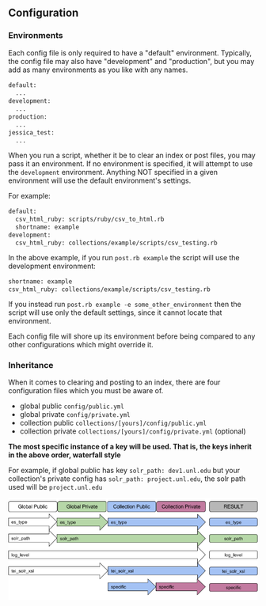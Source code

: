 ## Configuration

### Environments

Each config file is only required to have a "default" environment. Typically, the config file may also have "development" and "production", but you may add as many environments as you like with any names.

```
default:
  ...
development:
  ...
production:
  ...
jessica_test:
  ...
```

When you run a script, whether it be to clear an index or post files, you may pass it an environment.  If no environment is specified, it will attempt to use the `development` environment.  Anything NOT specified in a given environment will use the default environment's settings.

For example:

```
default:
  csv_html_ruby: scripts/ruby/csv_to_html.rb
  shortname: example
development:
  csv_html_ruby: collections/example/scripts/csv_testing.rb
```

In the above example, if you run `post.rb example` the script will use the development environment:

```
shortname: example
csv_html_ruby: collections/example/scripts/csv_testing.rb
```

If you instead run `post.rb example -e some_other_environment` then the script will use only the default settings, since it cannot locate that environment.

Each config file will shore up its environment before being compared to any other configurations which might override it.

### Inheritance

When it comes to clearing and posting to an index, there are four configuration files which you must be aware of.

- global public `config/public.yml`
- global private `config/private.yml`
- collection public `collections/[yours]/config/public.yml`
- collection private `collections/[yours]/config/private.yml` (optional)

**The most specific instance of a key will be used. That is, the keys inherit in the above order, waterfall style**

For example, if global public has key `solr_path: dev1.unl.edu` but your collection's private config has `solr_path: project.unl.edu`, the solr path used will be `project.unl.edu`

![Configuration inheritance chart showing least specific to most specific](images/config_inheritance.png)
